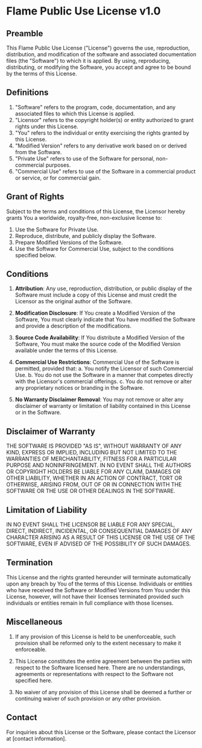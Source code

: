 # Flame Public Use License v1.0

## Preamble

This Flame Public Use License ("License") governs the use, reproduction, distribution, and modification of the software and associated documentation files (the "Software") to which it is applied. By using, reproducing, distributing, or modifying the Software, you accept and agree to be bound by the terms of this License.

## Definitions

1. "Software" refers to the program, code, documentation, and any associated files to which this License is applied.
2. "Licensor" refers to the copyright holder(s) or entity authorized to grant rights under this License.
3. "You" refers to the individual or entity exercising the rights granted by this License.
4. "Modified Version" refers to any derivative work based on or derived from the Software.
5. "Private Use" refers to use of the Software for personal, non-commercial purposes.
6. "Commercial Use" refers to use of the Software in a commercial product or service, or for commercial gain.

## Grant of Rights

Subject to the terms and conditions of this License, the Licensor hereby grants You a worldwide, royalty-free, non-exclusive license to:

1. Use the Software for Private Use.
2. Reproduce, distribute, and publicly display the Software.
3. Prepare Modified Versions of the Software.
4. Use the Software for Commercial Use, subject to the conditions specified below.

## Conditions

1. **Attribution**: Any use, reproduction, distribution, or public display of the Software must include a copy of this License and must credit the Licensor as the original author of the Software.

2. **Modification Disclosure**: If You create a Modified Version of the Software, You must clearly indicate that You have modified the Software and provide a description of the modifications.

3. **Source Code Availability**: If You distribute a Modified Version of the Software, You must make the source code of the Modified Version available under the terms of this License.

4. **Commercial Use Restrictions**: Commercial Use of the Software is permitted, provided that:
   a. You notify the Licensor of such Commercial Use.
   b. You do not use the Software in a manner that competes directly with the Licensor's commercial offerings.
   c. You do not remove or alter any proprietary notices or branding in the Software.

5. **No Warranty Disclaimer Removal**: You may not remove or alter any disclaimer of warranty or limitation of liability contained in this License or in the Software.

## Disclaimer of Warranty

THE SOFTWARE IS PROVIDED "AS IS", WITHOUT WARRANTY OF ANY KIND, EXPRESS OR IMPLIED, INCLUDING BUT NOT LIMITED TO THE WARRANTIES OF MERCHANTABILITY, FITNESS FOR A PARTICULAR PURPOSE AND NONINFRINGEMENT. IN NO EVENT SHALL THE AUTHORS OR COPYRIGHT HOLDERS BE LIABLE FOR ANY CLAIM, DAMAGES OR OTHER LIABILITY, WHETHER IN AN ACTION OF CONTRACT, TORT OR OTHERWISE, ARISING FROM, OUT OF OR IN CONNECTION WITH THE SOFTWARE OR THE USE OR OTHER DEALINGS IN THE SOFTWARE.

## Limitation of Liability

IN NO EVENT SHALL THE LICENSOR BE LIABLE FOR ANY SPECIAL, DIRECT, INDIRECT, INCIDENTAL, OR CONSEQUENTIAL DAMAGES OF ANY CHARACTER ARISING AS A RESULT OF THIS LICENSE OR THE USE OF THE SOFTWARE, EVEN IF ADVISED OF THE POSSIBILITY OF SUCH DAMAGES.

## Termination

This License and the rights granted hereunder will terminate automatically upon any breach by You of the terms of this License. Individuals or entities who have received the Software or Modified Versions from You under this License, however, will not have their licenses terminated provided such individuals or entities remain in full compliance with those licenses.

## Miscellaneous

1. If any provision of this License is held to be unenforceable, such provision shall be reformed only to the extent necessary to make it enforceable.

2. This License constitutes the entire agreement between the parties with respect to the Software licensed here. There are no understandings, agreements or representations with respect to the Software not specified here.

3. No waiver of any provision of this License shall be deemed a further or continuing waiver of such provision or any other provision.

## Contact

For inquiries about this License or the Software, please contact the Licensor at [contact information].
